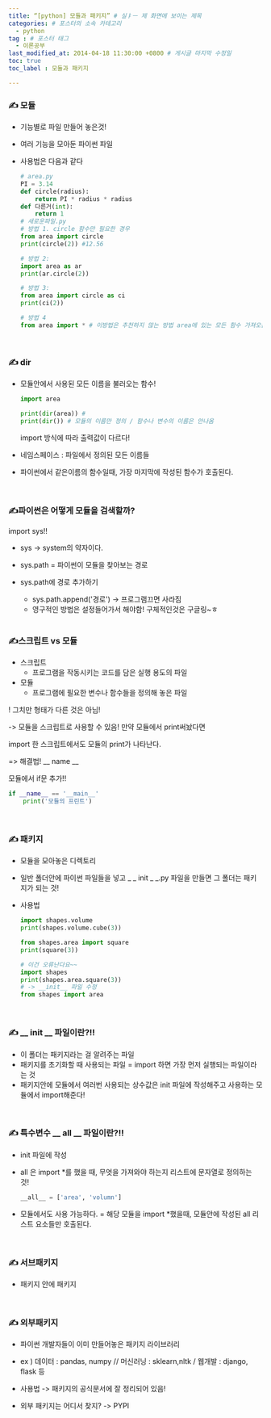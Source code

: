 ```yaml
---
title: “[python] 모듈과 패키지” # 실ㅑㅡ	제 화면에 보이는 제목
categories: # 포스터의 소속 카테고리
  - python
tag : # 포스터 태그
  - 이론공부
last_modified_at: 2014-04-18 11:30:00 +0800 # 게시글 마지막 수정일
toc: true
toc_label : 모듈과 패키지

---
```



### ✍ 모듈
- 기능별로 파일 만들어 놓은것!

- 여러 기능을 모아둔 파이썬 파일

- 사용법은 다음과 같다

  ```python 
  # area.py
  PI = 3.14
  def circle(radius):
      return PI * radius * radius
  def 다른거(int):
      return 1
  # 새로운파일.py
  # 방법 1. circle 함수만 필요한 경우
  from area import circle
  print(circle(2)) #12.56
  
  # 방법 2:
  import area as ar
  print(ar.circle(2))
  
  # 방법 3:
  from area import circle as ci
  print(ci(2))
  
  # 방법 4
  from area import * # 이방법은 추천하지 않는 방법 area에 있는 모든 함수 가져오는것.
  
  ```

  

<br>



### ✍ dir

- 모듈안에서 사용된 모든 이름을 불러오는 함수!

  ```python 
  import area
  
  print(dir(area)) # 
  print(dir()) # 모듈의 이름만 정의 / 함수나 변수의 이름은 안나옴
  ```

  import 방식에 따라 출력값이 다르다!

- 네임스페이스 : 파일에서 정의된 모든 이름들

- 파이썬에서 같은이름의 함수일때, 가장 마지막에 작성된 함수가 호출된다.

<br>



### ✍파이썬은 어떻게 모듈을 검색할까?

import sys!!

- sys -> system의 약자이다.
- sys.path = 파이썬이 모듈을 찾아보는 경로

- sys.path에 경로 추가하기 

  - sys.path.append('경로') -> 프로그램끄면 사라짐
  - 영구적인 방법은 설정들어가서 해야함! 구체적인것은 구글링~ㅎ

  <br>

  

### ✍스크립트 vs 모듈

- 스크립트
  - 프로그램을 작동시키는 코드를 담은 실행 용도의 파일
- 모듈
  - 프로그램에 필요한 변수나 함수들을 정의해 놓은 파일

! 그치만 형태가 다른 것은 아님!

-> 모듈을 스크립트로 사용할 수 있음! 만약 모듈에서 print써놨다면

import 한 스크립트에서도 모듈의 print가 나타난다.

=> 해결법! __ name  __

모듈에서 if문 추가!!

```python 
if __name__ == '__main__'
	print('모듈의 프린트')
```



<br>



### ✍ 패키지

- 모듈을 모아놓은 디렉토리

- 일반 폴더안에 파이썬 파일들을 넣고 _ _ init _ _.py 파일을 만들면 그 폴더는 패키지가 되는 것!

- 사용법

  ```python
  import shapes.volume
  print(shapes.volume.cube(3))
  
  from shapes.area import square
  print(square(3))
  
  # 이건 오류난다요~~
  import shapes
  print(shapes.area.square(3))
  # -> __init__ 파일 수정
  from shapes import area 
  ```



<br>

### ✍ __ init __ 파일이란?!!

* 이 폴더는 패키지라는 걸 알려주는 파일
* 패키지를 초기화할 때 사용되는 파일 = import 하면 가장 먼저 실행되는 파일이라는 것
* 패키지안에 모듈에서 여러번 사용되는 상수값은 init 파일에 작성해주고 사용하는 모듈에서 import해준다!

<br>

### ✍ 특수변수 __ all __ 파일이란?!!

* init 파일에 작성

* all 은 import *를 했을 때, 무엇을 가져와야 하는지 리스트에 문자열로 정의하는 것!

  ```python
  __all__ = ['area', 'volumn']
  ```

  

* 모듈에서도 사용 가능하다. = 해당 모듈을 import *했을때, 모듈안에 작성된 all 리스트 요소들만 호출된다.

<br>



### ✍ 서브패키지

* 패키지 안에 패키지

<br>



### ✍ 외부패키지

* 파이썬 개발자들이 이미 만들어놓은 패키지 라이브러리

* ex ) 데이터 : pandas, numpy // 머신러닝 : sklearn,nltk / 웹개발 : django, flask 등

* 사용법 -> 패키지의 공식문서에 잘 정리되어 있음!

* 외부 패키지는 어디서 찾지? -> PYPI

  
